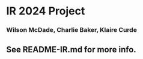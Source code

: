 # IR 2024 Project
### Wilson McDade, Charlie Baker, Klaire Curde

## See README-IR.md for more info.